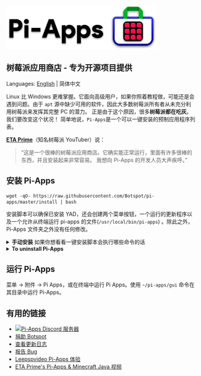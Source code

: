 ![logo](https://github.com/Botspot/pi-apps/blob/master/icons/proglogo.png?raw=true)
## 树莓派应用商店 - 专为开源项目提供
Languages: [English](./README.md) | 简体中文

Linux 比 Windows 更难掌握。它面向高级用户，如果你照着教程做，可能还是会遇到问题。由于 `apt` 源中缺少可用的软件，因此大多数树莓派所有者从未充分利用树莓派来发挥其完整 PC 的潜力。
正是由于这个原因，很多**树莓派都在吃灰**。我们要改变这个状况！
简单地说，`Pi-Apps`是一个可以一键安装的预制应用程序列表。

**[ETA Prime](https://www.youtube.com/watch?v=oqNWJ52DLes)**（知名树莓派 YouTuber）说：

> “这是一个很棒的树莓派应用商店。它确实能正常运行，里面有许多很棒的东西，并且安装起来非常容易。
> 我想向 Pi-Apps 的开发人员大声疾呼。”

## 安装 Pi-Apps
```
wget -qO- https://raw.githubusercontent.com/Botspot/pi-apps/master/install | bash
```
安装脚本可以确保已安装 YAD，还会创建两个菜单按钮，一个运行的更新程序以及一个允许从终端运行 pi-apps 的文件(`/usr/local/bin/pi-apps`) 。除此之外，Pi-Apps 文件夹之外没有任何修改。

<details>
<summary><b>手动安装</b> 如果你想看看一键安装脚本会执行哪些命令的话</summary>
手动安装 Pi-Apps:
 
```
git clone https://github.com/Botspot/pi-apps
~/pi-apps/install
```
</details>

<details>
<summary><b>To uninstall Pi-Apps</b></summary>
卸载 Pi-Apps:

```
~/pi-apps/uninstall
```
</details>

## 运行 Pi-Apps

菜单 -> 附件 -> Pi Apps，或在终端中运行 Pi Apps。使用 `~/pi-apps/gui` 命令在其目录中运行 Pi-Apps。
## 有用的链接
- [![Pi-Apps Discord 服务器](https://img.shields.io/discord/770629697909424159.svg?color=7289da&label=Pi-Apps%20Discord%20server&logo=discord)](https://discord.gg/RXSTvaUvuu)
- [捐助 Botspot](https://paypal.me/josephmarchand)
- [查看更新日志](https://github.com/Botspot/pi-apps/blob/master/CHANGELOG.md)
- [报告 Bug](https://github.com/Botspot/pi-apps/issues/new)
- [Leepspvideo Pi-Apps 体验](https://www.youtube.com/watch?v=zxyWQ3FV98I)
- [ETA Prime's Pi-Apps & Minecraft Java 视频](https://www.youtube.com/watch?v=oqNWJ52DLes)
